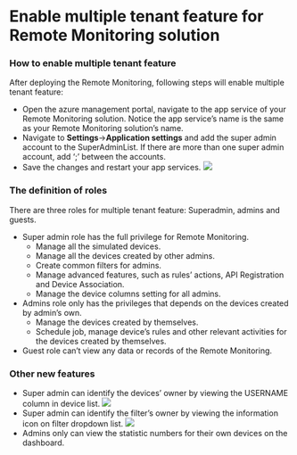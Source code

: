# Enable multiple tenant feature for Remote Monitoring solution

### How to enable multiple tenant feature
After deploying the Remote Monitoring, following steps will enable multiple tenant feature:

- Open the azure management portal, navigate to the app service of your Remote Monitoring solution. Notice the app service’s name is the same as your Remote Monitoring solution’s name.
- Navigate to **Settings**->**Application settings** and add the super admin account to the SuperAdminList. If there are more than one super admin account, add ‘;’ between the accounts.
- Save the changes and restart your app services.
![][img-superadminlist]

### The definition of roles
There are three roles for multiple tenant feature: Superadmin, admins and guests.

- Super admin role has the full privilege for Remote Monitoring. 
	- Manage all the simulated devices.
	- Manage all the devices created by other admins.
	- Create common filters for admins.
	- Manage advanced features, such as rules’ actions, API Registration and Device Association.
	- Manage the device columns setting for all admins.
- 	Admins role only has the privileges that depends on the devices created by admin’s own.
	- 	Manage the devices created by themselves.
	- 	Schedule job, manage device’s rules and other relevant activities for the devices created by themselves.
- 	Guest role can’t view any data or records of the Remote Monitoring.


### Other new features
- Super admin can identify the devices’ owner by viewing the USERNAME column in device list.
 ![][img-username]
- Super admin can identify the filter’s owner by viewing the information icon on filter dropdown list.
 ![][img-filterowner]
- Admins only can view the statistic numbers for their own devices on the dashboard.


<!-- Images and links -->
[img-superadminlist]: media/image5.png
[img-username]: media/image6.png
[img-filterowner]: media/image7.png
